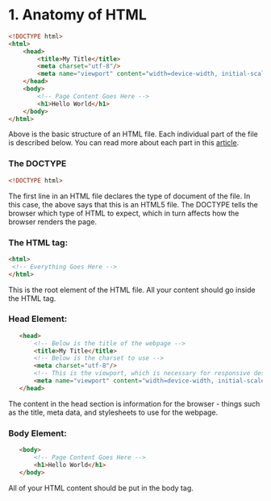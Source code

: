 # 1. Anatomy of HTML

```html
<!DOCTYPE html>
<html>
	<head>
		<title>My Title</title>
		<meta charset="utf-8"/>
		<meta name="viewport" content="width=device-width, initial-scale=1.0">
	</head>
	<body>
		<!-- Page Content Goes Here -->
		<h1>Hello World</h1>
	</body>
</html>
```

Above is the basic structure of an HTML file. Each individual part of the file is described below. You can read more about each part in this [article](https://designshack.net/articles/html/what-is-html-the-anatomy-of-an-html5-document/).

 ### The DOCTYPE

 ```html
 <!DOCTYPE html>
 ```
 The first line in an HTML file declares the type of document of the file.  In this case, the above says that this is an HTML5 file. The DOCTYPE tells the browser which type of HTML to expect, which in turn affects how the browser renders the page.

### The HTML tag:

 ```html
 <html>
  <!-- Everything Goes Here -->
</html>
 ```
 
 This is the root element of the HTML file. All your content should go inside the HTML tag.

 ### Head Element:
 ```html
	<head>
		<!-- Below is the title of the webpage -->
		<title>My Title</title>
		<!-- Below is the charset to use -->
		<meta charset="utf-8"/>
		<!-- This is the viewport, which is necessary for responsive design -->
		<meta name="viewport" content="width=device-width, initial-scale=1.0">
	</head>
 ```

The content in the head section is information for the browser - things such as the title, meta data, and stylesheets to use for the webpage.


### Body Element:
 ```html
	<body>
		<!-- Page Content Goes Here -->
		<h1>Hello World</h1>
	</body>
 ```

 All of your HTML content should be put in the body tag.

